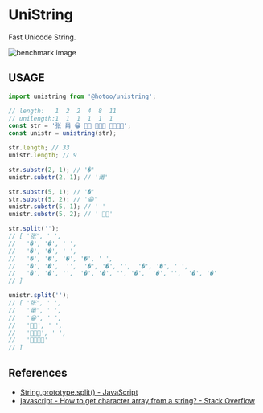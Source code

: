 # UniString

Fast Unicode String.

![benchmark image](https://user-images.githubusercontent.com/143572/135718223-c8f70cd8-7092-4476-8d7e-b8c202f7d930.png)


## USAGE

```js
import unistring from '@hotoo/unistring';

// length:   1  2  2  4  8  11
// unilength:1  1  1  1  1  1
const str = '张 𤰉 😀 👦🏿 👨‍👩‍👧 👨‍👩‍👧‍👦';
const unistr = unistring(str);

str.length; // 33
unistr.length; // 9

str.substr(2, 1); // '�'
unistr.substr(2, 1); // '𤰉'

str.substr(5, 1); // '�'
str.substr(5, 2); // '😀'
unistr.substr(5, 1); // ' '
unistr.substr(5, 2); // ' 👦🏿'

str.split('');
// [ '张', ' ',
//   '�', '�', ' ',
//   '�', '�', ' ',
//   '�', '�', '�', '�', ' ',
//   '�', '�',  '‍',  '�', '�', '‍',  '�', '�', ' ',
//   '�', '�', '‍',  '�', '�', '‍', '�',  '�', '‍',  '�', '�'
// ]

unistr.split('');
// [ '张', ' ',
//   '𤰉', ' ',
//   '😀', ' ',
//   '👦🏿', ' ',
//   '👨‍👩‍👧', ' ',
//   '👨‍👩‍👧‍👦'
// ]
```

## References

- [String.prototype.split() - JavaScript](https://developer.mozilla.org/zh-CN/docs/Web/JavaScript/Reference/Global_Objects/String/split)
- [javascript - How to get character array from a string? - Stack Overflow](https://stackoverflow.com/questions/4547609/how-to-get-character-array-from-a-string/34717402#34717402)
